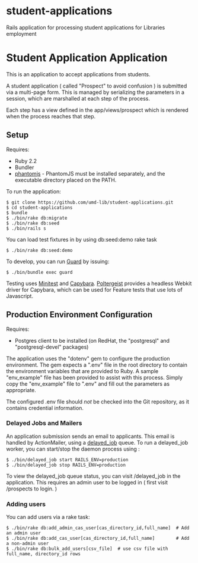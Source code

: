 # student-applications

Rails application for processing student applications for Libraries employment

# Student Application Application

This is an application to accept applications from students. 

A student application ( called "Prospect" to avoid confusion ) is submitted via a multi-page form. This
is managed by serializing the parameters in a session, which are marshalled at each step of the process.

Each step has a view defined in the app/views/prospect which is rendered when the process reaches that step. 


## Setup 

Requires:

* Ruby 2.2
* Bundler
* [phantomjs](http://phantomjs.org/) - PhantomJS must be installed separately, and the executable directory placed on the PATH.


To run the application:

```
$ git clone https://github.com/umd-lib/student-applications.git
$ cd student-applications
$ bundle
$ ./bin/rake db:migrate
$ ./bin/rake db:seed
$ ./bin/rails s
```

You can load test fixtures in by using db:seed:demo rake task

```
$ ./bin/rake db:seed:demo
```


To develop, you can run [Guard](https://github.com/guard/guard) by issuing:

```
$ ./bin/bundle exec guard
```

Testing uses [Minitest](https://github.com/seattlerb/minitest) and [Capybara](https://github.com/jnicklas/capybara).
[Poltergeist](https://github.com/teampoltergeist/poltergeist) provides a headless Webkit driver for Capybara, which
can be used for Feature tests that use lots of Javascript. 

## Production Environment Configuration

Requires:

* Postgres client to be installed (on RedHat, the "postgresql" and 
"postgresql-devel" packages)

The application uses the "dotenv" gem to configure the production environment.
The gem expects a ".env" file in the root directory to contain the environment
variables that are provided to Ruby. A sample "env_example" file has been
provided to assist with this process. Simply copy the "env_example" file to
".env" and fill out the parameters as appropriate.

The configured .env file should _not_ be checked into the Git repository, as it
contains credential information.

### Delayed Jobs and Mailers

An application submission sends an email to applicants. This email is handled
by ActionMailer, using a [delayed_job](https://github.com/collectiveidea/delayed_job) queue.
To run a delayed_job worker, you can start/stop the daemon process using :

```
$ ./bin/delayed_job start RAILS_ENV=production 
$ ./bin/delayed_job stop RAILS_ENV=production 
```

To view the delayed_job queue status, you can visit /delayed_job in the
application. This requires an admin user to be logged in ( first visit
/prospects to login. )


### Adding users

You can add users via a rake task: 

```
$ ./bin/rake db:add_admin_cas_user[cas_directory_id,full_name]  # Add an admin user
$ ./bin/rake db:add_cas_user[cas_directory_id,full_name]        # Add a non-admin user
$ ./bin/rake db:bulk_add_users[csv_file]  # use csv file with full_name, directory_id rows 
```
